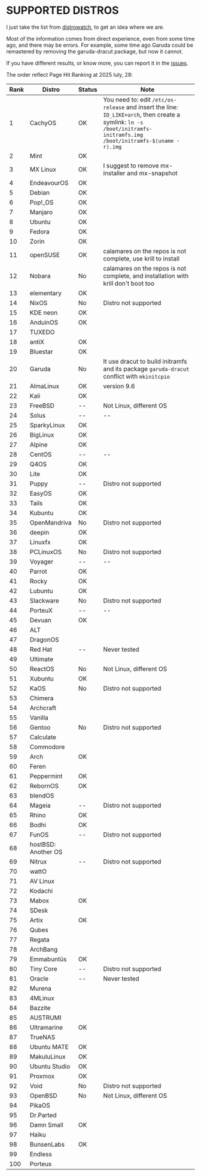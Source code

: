 # SUPPORTED DISTROS

I just take the list from [distrowatch](https://distrowatch.com/), to get an idea where we are.

Most of the information comes from direct experience, even from some time ago, and there may be errors. For example, some time ago Garuda could be remastered by removing the garuda-dracut package, but now it cannot.

If you have different results, or know more, you can report it in the [issues](https://github.com/pieroproietti/get-eggs/issues).


The order reflect Page Hit Ranking at 2025 luly, 28:

| Rank | Distro | Status | Note |
|------|--------|--------|------|
|   1 | CachyOS | OK| You need to: edit `/etc/os-release` and insert the line: `ID_LIKE=arch`, then create a symlink: `ln -s /boot/initramfs-initramfs.img /boot/initramfs-$(uname -r).img`|
|  2|Mint| OK|
|  3|MX Linux| OK| I suggest to remove mx-installer and mx-snapshot|
|  4|EndeavourOS|OK||
|  5|Debian|OK||
|  6|Pop!_OS|OK||
|  7|Manjaro|OK||
|  8|Ubuntu|OK||
|  9|Fedora|OK||
| 10|Zorin|OK||
| 11|openSUSE|OK| calamares on the repos is not complete, use krill to install|
| 12|Nobara|No| calamares on the repos is not complete, and installation with krill don't boot too|
| 13|elementary|OK||
| 14| NixOS|No|Distro not supported|
| 15|KDE neon|OK||
| 16|AnduinOS|OK||
| 17|TUXEDO|||
| 18|antiX|OK||
| 19|Bluestar|OK||
| 20|Garuda|No|It use dracut to build initramfs and its package `garuda-dracut` conflict with `mkinitcpio`|
| 21|AlmaLinux|OK|version 9.6|
| 22|Kali|OK||
| 23|FreeBSD|--|Not Linux, different OS|
| 24|Solus|--|--|
| 25|SparkyLinux|OK||
| 26|BigLinux|OK||
| 27|Alpine|OK||
| 28|CentOS|--|--|
| 29|Q4OS|OK||
| 30|Lite|OK||
| 31|Puppy|--|Distro not supported|
| 32|EasyOS|OK||
| 33|Tails|OK||
| 34|Kubuntu|OK||
| 35|OpenMandriva|No|Distro not supported|
| 36|deepin|OK||
| 37|Linuxfx|OK||
| 38|PCLinuxOS|No|Distro not supported|
| 39|Voyager|--|--|
| 40|Parrot|OK||
| 41|Rocky|OK||
| 42|Lubuntu|OK||
| 43|Slackware|No|Distro not supported|
| 44|PorteuX|--|--|
| 45|Devuan|OK||
| 46|ALT|||
| 47|DragonOS|||
| 48|Red Hat|--|Never tested|
| 49|Ultimate|||
| 50|ReactOS|No|Not Linux, different OS|
| 51|Xubuntu|OK||
| 52|KaOS|No|Distro not supported| 
| 53|Chimera|||
| 54|Archcraft
| 55|Vanilla|||
| 56|Gentoo|No|Distro not supported| 
| 57|Calculate|||
| 58|Commodore|||
| 59|Arch|OK||
| 60|Feren|||
| 61|Peppermint|OK||
| 62|RebornOS|OK||
| 63|blendOS|||
| 64| Mageia|--|Distro not supported|
| 65|Rhino|OK||
| 66|Bodhi|OK||
| 67|FunOS|--|Distro not supported|
| 68|hostBSD: Another OS
| 69|Nitrux|--|Distro not supported|
| 70|wattO|||
| 71|AV Linux|||
| 72|Kodachi|||
| 73|Mabox|OK||
| 74|SDesk|||
| 75|Artix|OK||
| 76|Qubes|||
| 77|Regata|||
| 78|ArchBang|||
| 79|Emmabuntüs|OK||
| 80|Tiny Core|--|Distro not supported|
| 81|Oracle|--|Never tested|
| 82|Murena|||
| 83|4MLinux|||
| 84|Bazzite|||
| 85|AUSTRUMI|||
| 86|Ultramarine|OK||
| 87|TrueNAS|||
| 88|Ubuntu MATE|OK||
| 89|MakuluLinux|OK||
| 90|Ubuntu Studio|OK||
| 91|Proxmox|OK||
| 92|Void|No|Distro not supported|
| 93|OpenBSD|No|Not Linux, different OS|
| 94|PikaOS|||
| 95|Dr.Parted|||
| 96|Damn Small|OK||
| 97|Haiku|||
| 98|BunsenLabs|OK||
| 99|Endless|||
|100|Porteus|||